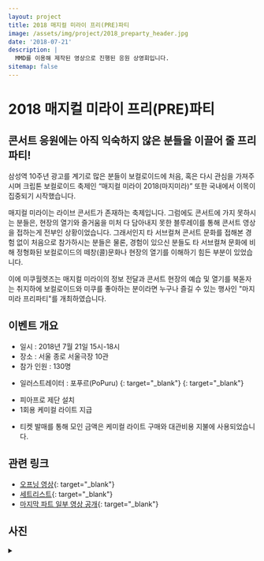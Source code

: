 ```yaml
---
layout: project
title: 2018 매지컬 미라이 프리(PRE)파티
image: /assets/img/project/2018_preparty_header.jpg
date: '2018-07-21'
description: |
  MMD를 이용해 제작된 영상으로 진행된 응원 상영회입니다.
sitemap: false
---
```


# 2018 매지컬 미라이 프리(PRE)파티

## 콘서트 응원에는 아직 익숙하지 않은 분들을 이끌어 줄 프리파티!

삼성역 10주년 광고를 계기로 많은 분들이 보컬로이드에 처음, 혹은 다시 관심을 가져주시며 크립톤 보컬로이드 축제인 “매지컬 미라이 2018(마지미라)” 또한 국내에서 이목이 집중되기 시작했습니다. 

매지컬 미라이는 라이브 콘서트가 존재하는 축제입니다. 그럼에도 콘서트에 가지 못하시는 분들은, 현장의 열기와 즐거움을 미처 다 담아내지 못한 블루레이를 통해 콘서트 영상을 접하는게 전부인 상황이었습니다. 그래서인지 타 서브컬쳐 콘서트 문화를 접해본 경험 없이 처음으로 참가하시는 분들은 물론, 경험이 있으신 분들도 타 서브컬쳐 문화에 비해 정형화된 보컬로이드의 떼창(콜)문화나 현장의 열기를 이해하기 힘든 부분이 있었습니다.

이에 미쿠월렛즈는 매지컬 미라이의 정보 전달과 콘서트 현장의 예습 및 열기를 북돋자는 취지하에 보컬로이드와 미쿠를 좋아하는 분이라면 누구나 즐길 수 있는 행사인 "마지미라 프리파티"를 개최하였습니다.

## 이벤트 개요
- 일시 : 2018년 7월 21일 15시-18시
- 장소 : 서울 종로 서울극장 10관
- 참가 인원 : 130명

* 일러스트레이터 : 포푸르(PoPuru) [<i class="fab fa-twitter" style="color: #1DA1F2;"></i>](https://twitter.com/dr_poapo){: target="_blank"} [<i class="icon-pixiv"></i>](https://www.pixiv.net/users/12929463){: target="_blank"}

- 피아프로 제단 설치
- 1회용 케미컬 라이트 지급

* 티켓 발매를 통해 모인 금액은 케미컬 라이트 구매와 대관비용 지불에 사용되었습니다.

## 관련 링크
- [오프닝 영상](https://youtu.be/WBoZYdDHDBI){: target="_blank"}
- [세트리스트](https://twitter.com/MikuWallets/status/1020613614959390720){: target="_blank"}
- [마지막 파트 일부 영상 공개](https://youtu.be/j3B-Eyofq9s){: target="_blank"}


## 사진
<details>
<summary data-closed="펼치기" data-open="접기"></summary>
<!-- 스타일 적용시 div 래핑 -->
<div markdown="1" style="padding: 15px 0">

![altar](/assets/img/project/2018_preparty_altar.jpg){: loading="lazy"}

![main-character](/assets/img/project/2018_preparty_mikurinlen.jpg){: loading="lazy"}

![screen](/assets/img/project/2018_preparty_screen.jpg){: loading="lazy"}

</div>
</details>
